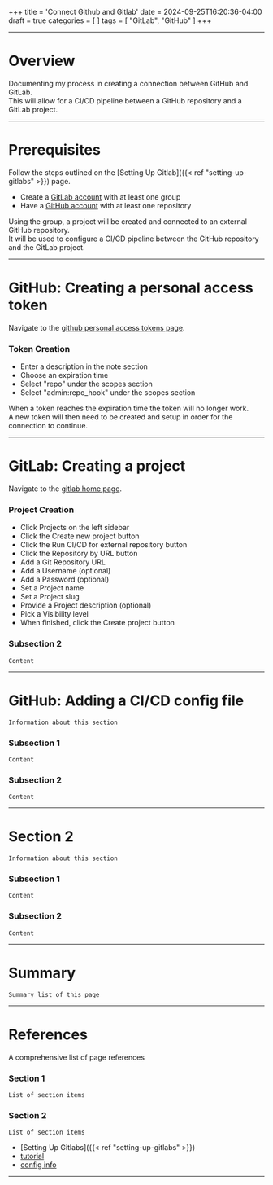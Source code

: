 +++
title = 'Connect Github and Gitlab'
date = 2024-09-25T16:20:36-04:00
draft = true
categories = [
]
tags = [
    "GitLab",
    "GitHub"
]
+++

<style>
.file-color {
    color: #3067FF;
}
</style>

---

# Overview
Documenting my process in creating a connection between GitHub and GitLab.\
This will allow for a CI/CD pipeline between a GitHub repository and a GitLab project.

---

# Prerequisites
Follow the steps outlined on the [Setting Up Gitlab]({{< ref "setting-up-gitlabs" >}}) page.

- Create a [GitLab account](https://gitlab.com/) with at least one group
- Have a [GitHub account](https://github.com/) with at least one repository

Using the group, a project will be created and connected to an external GitHub repository.\
It will be used to configure a CI/CD pipeline between the GitHub repository and the GitLab project.

---

# GitHub: Creating a personal access token
Navigate to the [github personal access tokens page](https://github.com/settings/tokens/new).

### Token Creation
- Enter a description in the note section
- Choose an expiration time
- Select "repo" under the scopes section
- Select "admin:repo_hook" under the scopes section

When a token reaches the expiration time the token will no longer work.\
A new token will then need to be created and setup in order for the connection to continue.

---

# GitLab: Creating a project
Navigate to the [gitlab home page](https://gitlab.com/).

### Project Creation
- Click <span class="direction-color">Projects</span> on the left sidebar
- Click the <span class="direction-color">Create new project</span> button
- Click the <span class="direction-color">Run CI/CD for external repository</span> button
- Click the <span class="direction-color">Repository by URL</span> button
- Add a Git Repository URL
- Add a Username (optional)
- Add a Password (optional)
- Set a Project name
- Set a Project slug
- Provide a Project description (optional)
- Pick a Visibility level
- When finished, click the <span class="direction-color">Create project</span> button

### Subsection 2
`Content`

---

# GitHub: Adding a CI/CD config file
`Information about this section`

### Subsection 1
`Content`

### Subsection 2
`Content`

---

# Section 2
`Information about this section`

### Subsection 1
`Content`

### Subsection 2
`Content`

---

# Summary
`Summary list of this page`

---

# References
A comprehensive list of page references

### Section 1
`List of section items`

### Section 2
`List of section items`

- [Setting Up Gitlabs]({{< ref "setting-up-gitlabs" >}})
- [tutorial](https://docs.gitlab.com/ee/ci/ci_cd_for_external_repos/github_integration.html)
- [config info](https://docs.gitlab.com/ee/ci/quick_start/index.html)

---
